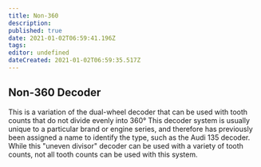 ```yaml
---
title: Non-360
description: 
published: true
date: 2021-01-02T06:59:41.196Z
tags: 
editor: undefined
dateCreated: 2021-01-02T06:59:35.517Z
---
```


## Non-360 Decoder

This is a variation of the dual-wheel decoder that can be used with tooth counts that do not divide evenly into 360° This decoder system is usually unique to a particular brand or engine series, and therefore has previously been assigned a name to identify the type, such as the Audi 135 decoder. While this "uneven divisor" decoder can be used with a variety of tooth counts, not all tooth counts can be used with this system.